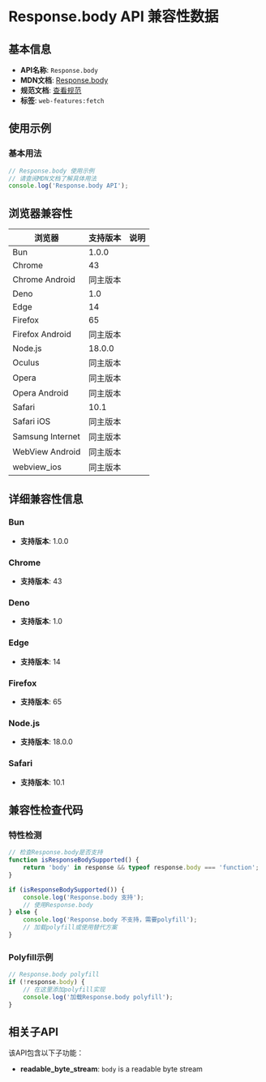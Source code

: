 # Response.body API 兼容性数据

## 基本信息

- **API名称**: `Response.body`
- **MDN文档**: [Response.body](https://developer.mozilla.org/docs/Web/API/Response/body)
- **规范文档**: [查看规范](https://fetch.spec.whatwg.org/#ref-for-dom-body-body①)
- **标签**: `web-features:fetch`

## 使用示例

### 基本用法

```javascript
// Response.body 使用示例
// 请查阅MDN文档了解具体用法
console.log('Response.body API');
```

## 浏览器兼容性

| 浏览器 | 支持版本 | 说明 |
|--------|----------|------|
| Bun | 1.0.0 |  |
| Chrome | 43 |  |
| Chrome Android | 同主版本 |  |
| Deno | 1.0 |  |
| Edge | 14 |  |
| Firefox | 65 |  |
| Firefox Android | 同主版本 |  |
| Node.js | 18.0.0 |  |
| Oculus | 同主版本 |  |
| Opera | 同主版本 |  |
| Opera Android | 同主版本 |  |
| Safari | 10.1 |  |
| Safari iOS | 同主版本 |  |
| Samsung Internet | 同主版本 |  |
| WebView Android | 同主版本 |  |
| webview_ios | 同主版本 |  |

## 详细兼容性信息

### Bun

- **支持版本**: 1.0.0

### Chrome

- **支持版本**: 43

### Deno

- **支持版本**: 1.0

### Edge

- **支持版本**: 14

### Firefox

- **支持版本**: 65

### Node.js

- **支持版本**: 18.0.0

### Safari

- **支持版本**: 10.1

## 兼容性检查代码

### 特性检测

```javascript
// 检查Response.body是否支持
function isResponseBodySupported() {
    return 'body' in response && typeof response.body === 'function';
}

if (isResponseBodySupported()) {
    console.log('Response.body 支持');
    // 使用Response.body
} else {
    console.log('Response.body 不支持，需要polyfill');
    // 加载polyfill或使用替代方案
}
```

### Polyfill示例

```javascript
// Response.body polyfill
if (!response.body) {
    // 在这里添加polyfill实现
    console.log('加载Response.body polyfill');
}
```

## 相关子API

该API包含以下子功能：

- **readable_byte_stream**: `body` is a readable byte stream

